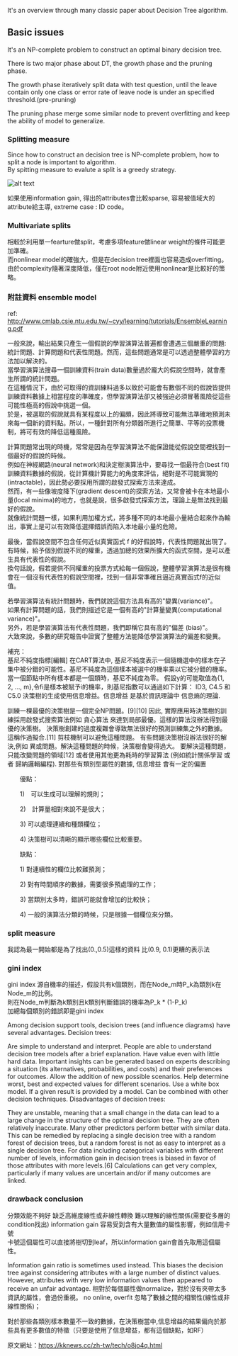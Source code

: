 It's an overview through many classic paper about Decision Tree algorithm.

## Basic issues

It's an NP-complete problem to construct an optimal binary decision tree.</br>

There is two major phase about DT, the growth phase and the pruning phase.</br>

The growth phase iteratively split data with test question, until the leave contain only one class or error rate of leave node is under an specified threshold.(pre-pruning)</br>

The pruning phase merge some similar node to prevent overfitting and keep the ability of model to generalize.</br>

### Splitting measure

Since how to construct an decision tree is NP-complete problem, how to split a node is important to algorithm.</br>
By spitting measure to evalute a split is a greedy strategy.</br>

![alt text](https://github.com/k123321141/paper_notes/blob/master/others/decision_tree/fig2.png)</br>

如果使用information gain, 得出的attributes會比較sparse, 容易被值域大的attribute給主導, extreme case : ID code。</br>


### Multivariate splits

相較於利用單一fearture做split，考慮多項feature做linear weight的條件可能更加準確。</br>
而nonlinear model的確強大，但是在decision tree裡面也容易造成overfitting。</br>
由於complexity隨著深度降低，僅在root node附近使用nonlinear是比較好的策略。</br>

### 附註資料 ensemble model

ref: http://www.cmlab.csie.ntu.edu.tw/~cyy/learning/tutorials/EnsembleLearning.pdf

一般來說，輸出結果只產生一個假說的學習演算法普遍都會遭遇三個嚴重的問題:統計問題、計算問題和代表性問題。然而，這些問題通常是可以透過整體學習的方法加以解決的。</br>
當學習演算法搜尋一個訓練資料(train data)數量過於龐大的假說空間時，就會產生所謂的統計問題。</br>
在這種情況下，由於可取得的資訓練料過多以致於可能會有數個不同的假說皆提供訓練資料數據上相當程度的準確度，但學習演算法卻又被強迫必須冒著風險從這些可能性極高的假說中挑選一個。</br>
於是，被選取的假說就具有某程度以上的偏頗，因此將導致可能無法準確地預測未來每一個新的資料點。所以，一種針對所有分類器所進行之簡單、平等的投票機制，將可有效的降低這種風險。</br>

計算問題常出現的時機，常常是因為在學習演算法不能保證能從假說空間裡找到一個最好的假說的時候。</br>
例如在神經網路(neural network)和決定樹演算法中，要尋找一個最符合(best fit)訓練資料數據的假說，從計算機計算能力的角度來評估，絕對是不可能實現的(intractable)，因此勢必要採用所謂的啟發式探索方法來達成。</br>
然而，有一些像坡度降下(gradient descent)的探索方法，又常會被卡在本地最小量(local minima)的地方，也就是說，很多啟發式探索方法，理論上是無法找到最好的假說。</br>
就像統計問題一樣，如果利用加權方式，將多種不同的本地最小量結合起來作為輸出，事實上是可以有效降低選擇錯誤而陷入本地最小量的危險。</br>

最後，當假說空間不包含任何近似真實函式 f 的好假說時，代表性問題就出現了。</br>
有時候，給予個別假說不同的權重，透過加總的效果所擴大的函式空間，是可以產生具有代表性的假說。</br>
換句話說，假若提供不同權重的投票方式給每一個假說，整體學習演算法是很有機會在一個沒有代表性的假說空間裡，找到一個非常準確且逼近真實函式f的近似值。

若學習演算法有統計問題時，我們就說這個方法具有高的"變異(variance)"。</br>
如果有計算問題的話，我們則描述它是一個有高的"計算量變異(computational variance)"。</br>
另外，若是學習演算法有代表性問題，我們即稱它具有高的"偏差 (bias)"。</br>
大致來說，多數的研究報告中證實了整體方法能降低學習演算法的偏差和變異。</br>




補充：</br>
基尼不純度指標[編輯]
在CART算法中, 基尼不純度表示一個隨機選中的樣本在子集中被分錯的可能性。基尼不純度為這個樣本被選中的機率乘以它被分錯的機率。當一個節點中所有樣本都是一個類時，基尼不純度為零。
假設y的可能取值為{1, 2, ..., m},令fi是樣本被賦予i的機率，則基尼指數可以通過如下計算：
ID3, C4.5 和 C5.0 決策樹的生成使用信息增益。信息增益 是基於資訊理論中 信息熵的理論.


訓練一棵最優的決策樹是一個完全NP問題。[9][10] 因此, 實際應用時決策樹的訓練採用啟發式搜索算法例如 貪心算法 來達到局部最優。這樣的算法沒辦法得到最優的決策樹。
決策樹創建的過度複雜會導致無法很好的預測訓練集之外的數據。這稱作過擬合.[11] 剪枝機制可以避免這種問題。
有些問題決策樹沒辦法很好的解決,例如 異或問題。解決這種問題的時候，決策樹會變得過大。 要解決這種問題，只能改變問題的領域[12] 或者使用其他更為耗時的學習算法 (例如統計關係學習 或者 歸納邏輯編程).
對那些有類別型屬性的數據, 信息增益 會有一定的偏置

　　優點：

　　1)　可以生成可以理解的規則；

　　2)　計算量相對來說不是很大；

　　3) 可以處理連續和種類欄位；

　　4) 決策樹可以清晰的顯示哪些欄位比較重要。

　　缺點：

　　1) 對連續性的欄位比較難預測；

　　2) 對有時間順序的數據，需要很多預處理的工作；

　　3) 當類別太多時，錯誤可能就會增加的比較快；

　　4) 一般的演算法分類的時候，只是根據一個欄位來分類。

### split measure 
我認為最一開始都是為了找出(0.,0.5)這樣的資料 比(0.9, 0.1)更糟的表示法

### gini index

gini index 源自機率的描述，假設共有k個類別，而在Node_m時P_k為類別k在Node_m的比例。</br>
則在Node_m判斷為k類別且k類別判斷錯誤的機率為P_k * (1-P_k)</br>
加總每個類別的錯誤即是gini index

Among decision support tools, decision trees (and influence diagrams) have several advantages. Decision trees:

Are simple to understand and interpret. People are able to understand decision tree models after a brief explanation.
Have value even with little hard data. Important insights can be generated based on experts describing a situation (its alternatives, probabilities, and costs) and their preferences for outcomes.
Allow the addition of new possible scenarios.
Help determine worst, best and expected values for different scenarios.
Use a white box model. If a given result is provided by a model.
Can be combined with other decision techniques.
Disadvantages of decision trees:

They are unstable, meaning that a small change in the data can lead to a large change in the structure of the optimal decision tree.
They are often relatively inaccurate. Many other predictors perform better with similar data. This can be remedied by replacing a single decision tree with a random forest of decision trees, but a random forest is not as easy to interpret as a single decision tree.
For data including categorical variables with different number of levels, information gain in decision trees is biased in favor of those attributes with more levels.[6]
Calculations can get very complex, particularly if many values are uncertain and/or if many outcomes are linked.

### drawback conclusion
分類效能不夠好
缺乏高維度線性或非線性轉換
難以理解的線性關係(需要從多層的condition找出)
information gain 容易受到含有大量數值的屬性影響，例如信用卡號</br>
卡號這個屬性可以直接將樹切到leaf，所以information gain會首先取用這個屬性。</br>

Information gain ratio is sometimes used instead. This biases the decision tree against considering attributes with a large number of distinct values. However, attributes with very low information values then appeared to receive an unfair advantage.
相對於每個屬性做normalize，對於沒有夾帶太多資訊的屬性，會過份重視。
no online, overfit
忽略了數據之間的相關性(線性或非線性關係)；

對於那些各類別樣本數量不一致的數據，在決策樹當中,信息增益的結果偏向於那些具有更多數值的特徵（只要是使用了信息增益，都有這個缺點，如RF）


原文網址：https://kknews.cc/zh-tw/tech/o8jo4q.html
